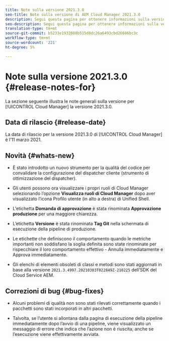 ```yaml
---
title: Note sulla versione 2021.3.0
seo-title: Note sulla versione di AEM Cloud Manager 2021.3.0
description: Segui questa pagina per ottenere informazioni sulla versione 2021.3.0 di Cloud Manager
seo-description: Segui questa pagina per ottenere informazioni sulla versione 2021.3.0 di AEM Cloud Manager
translation-type: tm+mt
source-git-commit: b5233e1932888b515d8dc26a6493cbd26686bc3c
workflow-type: tm+mt
source-wordcount: '221'
ht-degree: 5%

---
```


# Note sulla versione 2021.3.0 {#release-notes-for}

La sezione seguente illustra le note generali sulla versione per [!UICONTROL Cloud Manager] la versione 2021.3.0.

## Data di rilascio {#release-date}

La data di rilascio per la versione 2021.3.0 di [!UICONTROL Cloud Manager] è l’11 marzo 2021.

## Novità {#whats-new}

* È stato introdotto un nuovo strumento per la qualità del codice per convalidare la configurazione del dispatcher cliente (strumento di ottimizzazione del dispatcher).

* Gli utenti possono ora visualizzare i propri ruoli di Cloud Manager selezionando l’opzione **Visualizza ruoli di Cloud Manager** dopo aver visualizzato l’icona Profilo utente (in alto a destra) di Unified Shell.

* L&#39;etichetta **Domanda di approvazione** è stata rinominata **Approvazione produzione** per una maggiore chiarezza.

* L’etichetta **Versione** è stata rinominata **Tag Git** nella schermata di esecuzione della pipeline di produzione.

* Le etichette che definiscono il comportamento quando le metriche importanti non soddisfano la soglia definita sono state rinominate per rispecchiare il loro comportamento effettivo - Annulla immediatamente e Approva immediatamente.

* Gli elenchi di elementi obsoleti di classi e metodi sono stati aggiornati in base alla versione `2021.3.4997.20210303T022849Z-210225` dell’SDK del Cloud Service AEM.

## Correzioni di bug {#bug-fixes}

* Alcuni problemi di qualità non sono stati rilevati correttamente quando i pacchetti sono stati incorporati in altri pacchetti.

* Talvolta, se l’utente si allontana dalla pagina di esecuzione della pipeline immediatamente dopo l’avvio di una pipeline, viene visualizzato un messaggio di errore che indica che l’azione non è riuscita, anche se l’esecuzione viene effettivamente avviata.